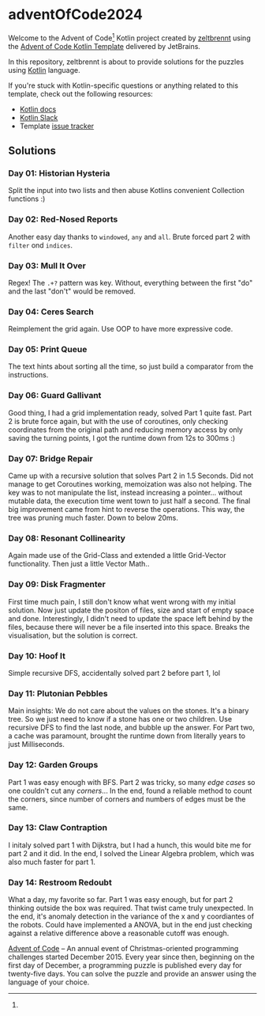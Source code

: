 # adventOfCode2024

Welcome to the Advent of Code[^aoc] Kotlin project created by [zeltbrennt][github] using
the [Advent of Code Kotlin Template][template] delivered by JetBrains.

In this repository, zeltbrennt is about to provide solutions for the puzzles using [Kotlin][kotlin] language.

If you're stuck with Kotlin-specific questions or anything related to this template, check out the following resources:

- [Kotlin docs][docs]
- [Kotlin Slack][slack]
- Template [issue tracker][issues]

## Solutions

### Day 01: Historian Hysteria

Split the input into two lists and then abuse Kotlins convenient Collection functions :)

### Day 02: Red-Nosed Reports

Another easy day thanks to `windowed`, `any` and `all`. Brute forced part 2 with `filter` ond `indices`.

### Day 03: Mull It Over

Regex! The `.+?` pattern was key. Without, everything between the first "do" and the last "don't" would be removed.

### Day 04: Ceres Search

Reimplement the grid again. Use OOP to have more expressive code.

### Day 05: Print Queue

The text hints about sorting all the time, so just build a comparator from the instructions.

### Day 06: Guard Gallivant

Good thing, I had a grid implementation ready, solved Part 1 quite fast. Part 2 is brute force again, but with the use
of coroutines, only checking coordinates from the original path and reducing memory access by only saving the turning
points, I got the runtime down from 12s to 300ms :)

### Day 07: Bridge Repair

Came up with a recursive solution that solves Part 2 in 1.5 Seconds. Did not manage to get Coroutines working,
memoization was also not helping. The key was to not manipulate the list, instead increasing a pointer... without
mutable data,
the execution time went town to just half a second.
The final big improvement came from hint to reverse the operations. This way, the tree was pruning much faster. Down to
below 20ms.

### Day 08: Resonant Collinearity

Again made use of the Grid-Class and extended a little Grid-Vector functionality. Then just a little Vector Math..

### Day 09: Disk Fragmenter

First time much pain, I still don't know what went wrong with my initial solution.
Now just update the positon of files, size and start of empty space and done.
Interestingly, I didn't need to update the space left behind by the files, because there will never be a file inserted
into this space. Breaks the visualisation, but the solution is correct.

### Day 10: Hoof It

Simple recursive DFS, accidentally solved part 2 before part 1, lol

### Day 11: Plutonian Pebbles

Main insights: We do not care about the values on the stones. It's a binary tree.
So we just need to know if a stone has one or two children.
Use recursive DFS to find the last node, and bubble up the answer.
For Part two, a cache was paramount, brought the runtime down from literally years to just Milliseconds.

### Day 12: Garden Groups

Part 1 was easy enough with BFS. Part 2 was tricky, so many *edge cases* so one couldn't cut any *corners*...
In the end, found a reliable method to count the corners, since number of corners and numbers of edges must be the same.

### Day 13: Claw Contraption

I initaly solved part 1 with Dijkstra, but I had a hunch, this would bite me for part 2 and it did.
In the end, I solved the Linear Algebra problem, which was also much faster for part 1.

### Day 14: Restroom Redoubt

What a day, my favorite so far. Part 1 was easy enough, but for part 2 thinking outside the box was required.
That twist came truly unexpected.
In the end, it's anomaly detection in the variance of the x and y coordiantes of the robots.
Could have implemented a ANOVA, but in the end just checking against a relative difference above a reasonable cutoff was
enough.

[^aoc]:
[Advent of Code][aoc] – An annual event of Christmas-oriented programming challenges started December 2015.
Every year since then, beginning on the first day of December, a programming puzzle is published every day for
twenty-five days.
You can solve the puzzle and provide an answer using the language of your choice.

[aoc]: https://adventofcode.com

[docs]: https://kotlinlang.org/docs/home.html

[github]: https://github.com/zeltbrennt

[issues]: https://github.com/kotlin-hands-on/advent-of-code-kotlin-template/issues

[kotlin]: https://kotlinlang.org

[slack]: https://surveys.jetbrains.com/s3/kotlin-slack-sign-up

[template]: https://github.com/kotlin-hands-on/advent-of-code-kotlin-template
